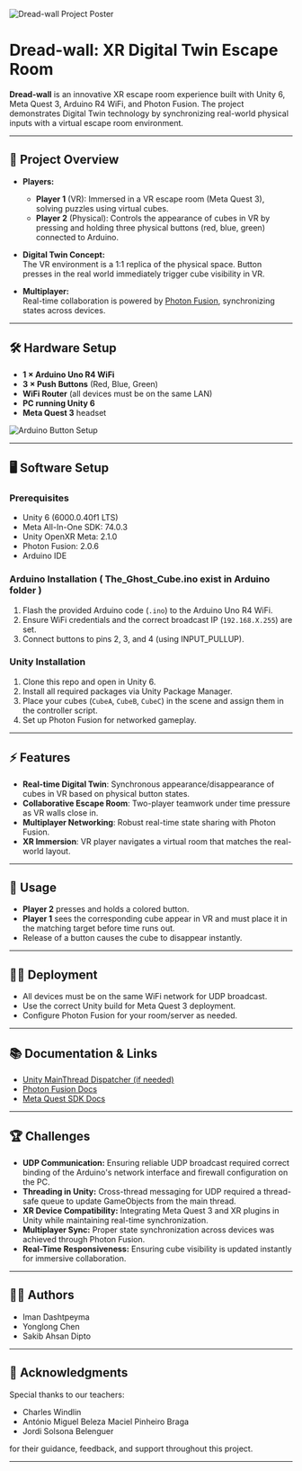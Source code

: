![Dread-wall Project Poster](Poster.jpg)

# Dread-wall: XR Digital Twin Escape Room

**Dread-wall** is an innovative XR escape room experience built with Unity 6, Meta Quest 3, Arduino R4 WiFi, and Photon Fusion. The project demonstrates Digital Twin technology by synchronizing real-world physical inputs with a virtual escape room environment.

---

## 🚀 Project Overview

- **Players:**  
  - **Player 1** (VR): Immersed in a VR escape room (Meta Quest 3), solving puzzles using virtual cubes.
  - **Player 2** (Physical): Controls the appearance of cubes in VR by pressing and holding three physical buttons (red, blue, green) connected to Arduino.

- **Digital Twin Concept:**  
  The VR environment is a 1:1 replica of the physical space. Button presses in the real world immediately trigger cube visibility in VR.

- **Multiplayer:**  
  Real-time collaboration is powered by [Photon Fusion](https://doc.photonengine.com/fusion/current/), synchronizing states across devices.

---

## 🛠️ Hardware Setup

- **1 × Arduino Uno R4 WiFi**
- **3 × Push Buttons** (Red, Blue, Green)
- **WiFi Router** (all devices must be on the same LAN)
- **PC running Unity 6**
- **Meta Quest 3** headset

![Arduino Button Setup](arduino.png)

---

## 🖥️ Software Setup

### Prerequisites

- Unity 6 (6000.0.40f1 LTS)
- Meta All-In-One SDK: 74.0.3
- Unity OpenXR Meta: 2.1.0
- Photon Fusion: 2.0.6
- Arduino IDE

### Arduino Installation ( The_Ghost_Cube.ino exist in Arduino folder )

1. Flash the provided Arduino code (`.ino`) to the Arduino Uno R4 WiFi.
2. Ensure WiFi credentials and the correct broadcast IP (`192.168.X.255`) are set.
3. Connect buttons to pins 2, 3, and 4 (using INPUT_PULLUP).

### Unity Installation

1. Clone this repo and open in Unity 6.
2. Install all required packages via Unity Package Manager.
3. Place your cubes (`CubeA`, `CubeB`, `CubeC`) in the scene and assign them in the controller script.
4. Set up Photon Fusion for networked gameplay.

---

## ⚡ Features

- **Real-time Digital Twin**: Synchronous appearance/disappearance of cubes in VR based on physical button states.
- **Collaborative Escape Room**: Two-player teamwork under time pressure as VR walls close in.
- **Multiplayer Networking**: Robust real-time state sharing with Photon Fusion.
- **XR Immersion**: VR player navigates a virtual room that matches the real-world layout.

---

## 🔄 Usage

- **Player 2** presses and holds a colored button.  
- **Player 1** sees the corresponding cube appear in VR and must place it in the matching target before time runs out.  
- Release of a button causes the cube to disappear instantly.

---

## 🧑‍💻 Deployment

- All devices must be on the same WiFi network for UDP broadcast.
- Use the correct Unity build for Meta Quest 3 deployment.
- Configure Photon Fusion for your room/server as needed.

---

## 📚 Documentation & Links

- [Unity MainThread Dispatcher (if needed)](https://github.com/PimDeWitte/UnityMainThreadDispatcher)
- [Photon Fusion Docs](https://doc.photonengine.com/fusion/current/)
- [Meta Quest SDK Docs](https://developer.oculus.com/documentation/unity/)

---

## 🏆 Challenges

- **UDP Communication:** Ensuring reliable UDP broadcast required correct binding of the Arduino's network interface and firewall configuration on the PC.
- **Threading in Unity:** Cross-thread messaging for UDP required a thread-safe queue to update GameObjects from the main thread.
- **XR Device Compatibility:** Integrating Meta Quest 3 and XR plugins in Unity while maintaining real-time synchronization.
- **Multiplayer Sync:** Proper state synchronization across devices was achieved through Photon Fusion.
- **Real-Time Responsiveness:** Ensuring cube visibility is updated instantly for immersive collaboration.

---

## 👨‍💻 Authors

- Iman Dashtpeyma
- Yonglong Chen
- Sakib Ahsan Dipto

---

## 🙏 Acknowledgments

Special thanks to our teachers:

- Charles Windlin  
- António Miguel Beleza Maciel Pinheiro Braga  
- Jordi Solsona Belenguer  

for their guidance, feedback, and support throughout this project.

---
